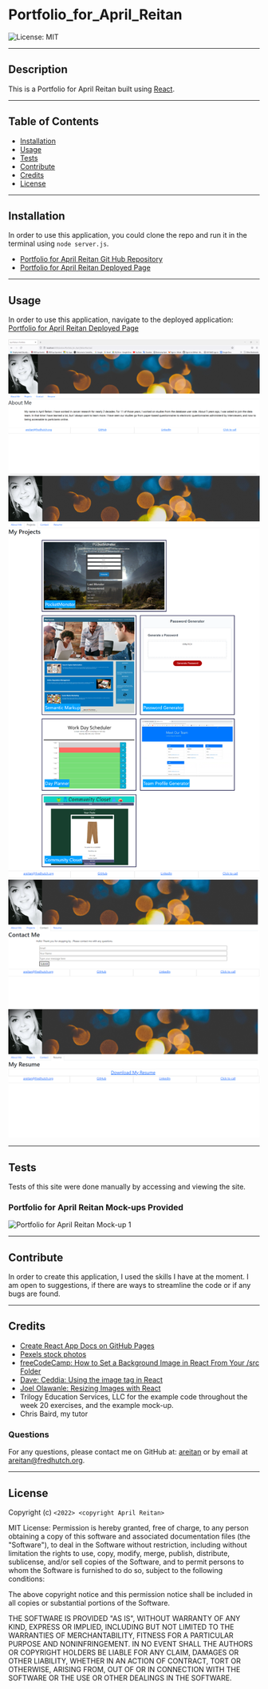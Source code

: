 # Portfolio_for_April_Reitan

![License: MIT](https://img.shields.io/badge/License-MIT-yellow.svg)

---
## Description

This is a Portfolio for April Reitan built using [React](https://www.mongodb.com/).
  

---
## Table of Contents

  - [Installation](#installation)
  - [Usage](#usage)
  - [Tests](#tests)
  - [Contribute](#contribute)
  - [Credits](#credits)
  - [License](#license)


---
## Installation

In order to use this application, you could clone the repo and run it in the terminal using ```node server.js```. 

- [Portfolio for April Reitan Git Hub Repository](https://github.com/areitan/Portfolio_for_April_Reitan)
- [Portfolio for April Reitan Deployed Page]()


---
## Usage

In order to use this application, navigate to the deployed application: [Portfolio for April Reitan Deployed Page]()

![Portfolio for April Reitan: About Me](/src/assets/1_aboutMe.png)
![Portfolio for April Reitan: My Projects](/src/assets/2_projects.png)
![Portfolio for April Reitan: Contact Me](/src/assets/3_contact.png)
![Portfolio for April Reitan: My Resume](/src/assets/4_resume.png)

---
## Tests

Tests of this site were done manually by accessing and viewing the site.

### Portfolio for April Reitan Mock-ups Provided
![Portfolio for April Reitan Mock-up 1](/src/assets/20-react-homework-demo-01.gif)



--- 
## Contribute

In order to create this application, I used the skills I have at the moment. I am open to suggestions, if there are ways to streamline the code or if any bugs are found.

---
## Credits

- [Create React App Docs on GitHub Pages](https://create-react-app.dev/docs/deployment/#github-pages)
- [Pexels stock photos](https://www.pexels.com/)
- [freeCodeCamp: How to Set a Background Image in React From Your /src Folder](https://www.freecodecamp.org/news/react-background-image-tutorial-how-to-set-backgroundimage-with-inline-css-style/)
- [Dave: Ceddia: Using the image tag in React](https://daveceddia.com/react-image-tag/#:~:text=Option%201%3A%20import%20the%20image,%2Fpath%2Fto%2Flogo.)
- [Joel Olawanle: Resizing Images with React](https://stackabuse.com/resizing-images-with-react/)
- Trilogy Education Services, LLC for the example code throughout the week 20 exercises, and the example mock-up.
- Chris Baird, my tutor


### Questions

For any questions, please contact me on GitHub at: [areitan](https://github.com/areitan) or by email at <areitan@fredhutch.org>.

---

## License

Copyright (c) ```<2022> <copyright April Reitan>```

MIT License:
Permission is hereby granted, free of charge, to any person obtaining a copy
of this software and associated documentation files (the "Software"), to deal
in the Software without restriction, including without limitation the rights
to use, copy, modify, merge, publish, distribute, sublicense, and/or sell
copies of the Software, and to permit persons to whom the Software is
furnished to do so, subject to the following conditions:

The above copyright notice and this permission notice shall be included in all
copies or substantial portions of the Software.

THE SOFTWARE IS PROVIDED "AS IS", WITHOUT WARRANTY OF ANY KIND, EXPRESS OR
IMPLIED, INCLUDING BUT NOT LIMITED TO THE WARRANTIES OF MERCHANTABILITY,
FITNESS FOR A PARTICULAR PURPOSE AND NONINFRINGEMENT. IN NO EVENT SHALL THE
AUTHORS OR COPYRIGHT HOLDERS BE LIABLE FOR ANY CLAIM, DAMAGES OR OTHER
LIABILITY, WHETHER IN AN ACTION OF CONTRACT, TORT OR OTHERWISE, ARISING FROM,
OUT OF OR IN CONNECTION WITH THE SOFTWARE OR THE USE OR OTHER DEALINGS IN THE
SOFTWARE.